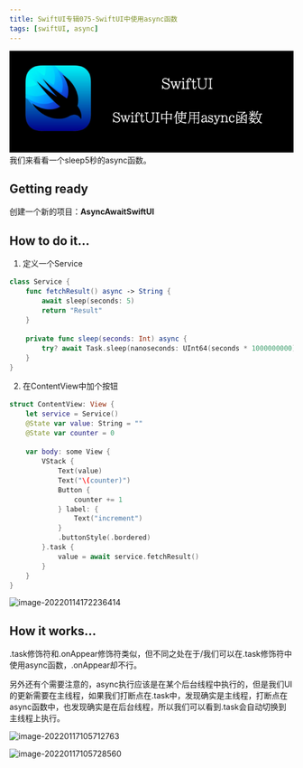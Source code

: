 ```yaml
---
title: SwiftUI专辑075-SwiftUI中使用async函数
tags: [swiftUI, async]
---
```

![headerimg](./Header.png)
我们来看看一个sleep5秒的async函数。
<!--truncate-->
## Getting ready

创建一个新的项目：**AsyncAwaitSwiftUI**

## How to do it…

1. 定义一个Service
```swift
class Service {
    func fetchResult() async -> String {
        await sleep(seconds: 5)
        return "Result"
    }
    
    private func sleep(seconds: Int) async {
        try? await Task.sleep(nanoseconds: UInt64(seconds * 1000000000))
    }
}
```

2. 在ContentView中加个按钮
```swift
struct ContentView: View {
    let service = Service()
    @State var value: String = ""
    @State var counter = 0

    var body: some View {
        VStack {
            Text(value)
            Text("\(counter)")
            Button {
                counter += 1
            } label: {
                Text("increment")
            }
            .buttonStyle(.bordered)
        }.task {    
            value = await service.fetchResult()
        }
    }
}
```

![image-20220114172236414](https://tva1.sinaimg.cn/large/008i3skNgy1gydbqrx86aj30c60p2aab.jpg)

## How it works…

.task修饰符和.onAppear修饰符类似，但不同之处在于/我们可以在.task修饰符中使用async函数，.onAppear却不行。

另外还有个需要注意的，async执行应该是在某个后台线程中执行的，但是我们UI的更新需要在主线程，如果我们打断点在.task中，发现确实是主线程，打断点在async函数中，也发现确实是在后台线程，所以我们可以看到.task会自动切换到主线程上执行。

![image-20220117105712763](https://tva1.sinaimg.cn/large/008i3skNgy1gyghgr0kouj31js0hcgpe.jpg)

![image-20220117105728560](https://tva1.sinaimg.cn/large/008i3skNgy1gyghgz8tezj31i40f6wgs.jpg)

